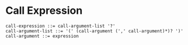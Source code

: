 # Call Expression

```ebnf
call-expression ::= call-argument-list '?'
call-argument-list ::= '(' (call-argument (',' call-argument)*)? ')'
call-argument ::= expression
```
